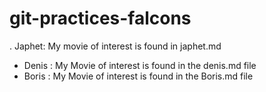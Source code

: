 # git-practices-falcons

  
  . Japhet: My movie of interest is found in japhet.md

- Denis : My Movie of interest is found in the denis.md file
- Boris : My Movie of interest is found in the Boris.md file
